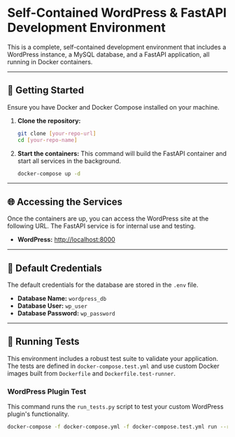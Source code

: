 # Self-Contained WordPress & FastAPI Development Environment

This is a complete, self-contained development environment that includes a WordPress instance, a MySQL database, and a FastAPI application, all running in Docker containers.

---

## 🚀 Getting Started

Ensure you have Docker and Docker Compose installed on your machine.

1.  **Clone the repository:**
    ```bash
    git clone [your-repo-url]
    cd [your-repo-name]
    ```

2.  **Start the containers:**
    This command will build the FastAPI container and start all services in the background.
    ```bash
    docker-compose up -d
    ```

---

## 🌐 Accessing the Services

Once the containers are up, you can access the WordPress site at the following URL. The FastAPI service is for internal use and testing.

* **WordPress:** [http://localhost:8000](http://localhost:8000)

---

## 🔑 Default Credentials

The default credentials for the database are stored in the `.env` file.

* **Database Name:** `wordpress_db`
* **Database User:** `wp_user`
* **Database Password:** `wp_password`

---

## 🧪 Running Tests

This environment includes a robust test suite to validate your application. The tests are defined in `docker-compose.test.yml` and use custom Docker images built from `Dockerfile` and `Dockerfile.test-runner`.

### WordPress Plugin Test

This command runs the `run_tests.py` script to test your custom WordPress plugin's functionality.

```bash
docker-compose -f docker-compose.yml -f docker-compose.test.yml run --rm test_runner
